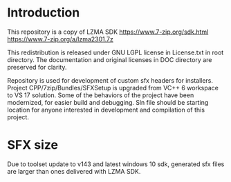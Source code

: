 # Introduction

This repository is a copy of LZMA SDK https://www.7-zip.org/sdk.html https://www.7-zip.org/a/lzma2301.7z

This redistribution is released under GNU LGPL license in License.txt in root directory. The documentation and original licenses in DOC directory are preserved for clarity.

Repository is used for development of custom sfx headers for installers. Project CPP/7zip/Bundles/SFXSetup is upgraded from VC++ 6 workspace to VS 17 solution. Some of the behaviors of the project have been modernized, for easier build and debugging. Sln file should be starting location for anyone interested in development and compilation of this project.

# SFX size

Due to toolset update to v143 and latest windows 10 sdk, generated sfx files are larger than ones delivered with LZMA SDK.
